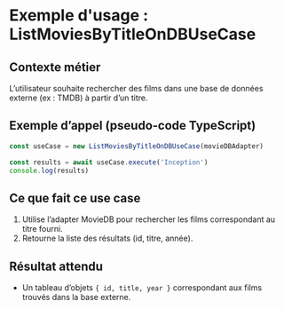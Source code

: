# Exemple d'usage : ListMoviesByTitleOnDBUseCase

## Contexte métier

L’utilisateur souhaite rechercher des films dans une base de données externe (ex : TMDB) à partir d’un titre.

## Exemple d’appel (pseudo-code TypeScript)

```ts
const useCase = new ListMoviesByTitleOnDBUseCase(movieDBAdapter)

const results = await useCase.execute('Inception')
console.log(results)
```

## Ce que fait ce use case

1. Utilise l’adapter MovieDB pour rechercher les films correspondant au titre fourni.
2. Retourne la liste des résultats (id, titre, année).

## Résultat attendu

- Un tableau d’objets `{ id, title, year }` correspondant aux films trouvés dans la base externe.
